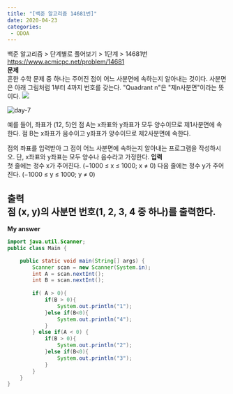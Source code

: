 ```yaml
---
title: "[백준 알고리즘 14681번]"
date: 2020-04-23
categories: 
 - ODOA
---
```

백준 알고리즘 > 단계별로 풀어보기 > 1단계 > 14681번  
<a href="https://www.acmicpc.net/problem/14681">https://www.acmicpc.net/problem/14681</a>  
**문제**  
흔한 수학 문제 중 하나는 주어진 점이 어느 사분면에 속하는지 알아내는 것이다. 사분면은 아래 그림처럼 1부터 4까지 번호를 갖는다. "Quadrant n"은 "제n사분면"이라는 뜻이다.
<img src=".../img/day-7.png">  

![day-7](.../img/day-7.png)


예를 들어, 좌표가 (12, 5)인 점 A는 x좌표와 y좌표가 모두 양수이므로 제1사분면에 속한다. 점 B는 x좌표가 음수이고 y좌표가 양수이므로 제2사분면에 속한다.

점의 좌표를 입력받아 그 점이 어느 사분면에 속하는지 알아내는 프로그램을 작성하시오. 단, x좌표와 y좌표는 모두 양수나 음수라고 가정한다.
**입력**  
첫 줄에는 정수 x가 주어진다. (−1000 ≤ x ≤ 1000; x ≠ 0) 다음 줄에는 정수 y가 주어진다. (−1000 ≤ y ≤ 1000; y ≠ 0)

**출력**  
점 (x, y)의 사분면 번호(1, 2, 3, 4 중 하나)를 출력한다.
---

**My answer**  


```java
import java.util.Scanner;
public class Main {

	public static void main(String[] args) {
		Scanner scan = new Scanner(System.in);
		int A = scan.nextInt();
        int B = scan.nextInt();
		
		if( A > 0){
			if(B > 0){
                System.out.println("1");
            }else if(B<0){
                System.out.println("4");
            }
		} else if(A < 0) {
			if(B > 0){
                System.out.println("2");
            }else if(B<0){
                System.out.println("3");
            }
		}
	}
}

```




